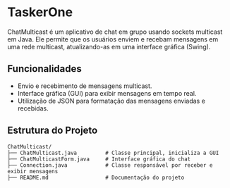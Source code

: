 # TaskerOne

ChatMulticast é um aplicativo de chat em grupo usando sockets multicast em Java. Ele permite que os usuários enviem e recebam mensagens em uma rede multicast, atualizando-as em uma interface gráfica (Swing).

## Funcionalidades

- Envio e recebimento de mensagens multicast.
- Interface gráfica (GUI) para exibir mensagens em tempo real.
- Utilização de JSON para formatação das mensagens enviadas e recebidas.

## Estrutura do Projeto

```plaintext
ChatMulticast/
├── ChatMulticast.java         # Classe principal, inicializa a GUI
├── ChatMulticastForm.java     # Interface gráfica do chat
├── Connection.java            # Classe responsável por receber e exibir mensagens
├── README.md                  # Documentação do projeto
